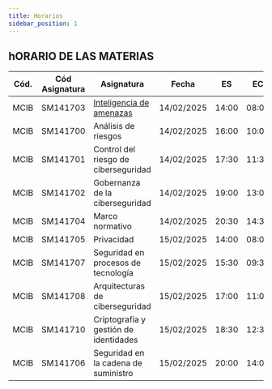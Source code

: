 ```yaml
---
title: Horarios
sidebar_position: 1
---
```


## hORARIO DE LAS MATERIAS

| Cód. | Cód Asignatura | Asignatura                                              | Fecha      | ES    | EC    |
| ---- | -------------- | ------------------------------------------------------- | ---------- | ----- | ----- |
| MCIB | SM141703       | [Inteligencia de amenazas](https://otx.alienvault.com/) | 14/02/2025 | 14:00 | 08:00 |
| MCIB | SM141700       | Análisis de riesgos                                     | 14/02/2025 | 16:00 | 10:00 |
| MCIB | SM141701       | Control del riesgo de ciberseguridad                    | 14/02/2025 | 17:30 | 11:30 |
| MCIB | SM141702       | Gobernanza de la ciberseguridad                         | 14/02/2025 | 19:00 | 13:00 |
| MCIB | SM141704       | Marco normativo                                         | 14/02/2025 | 20:30 | 14:30 |
| MCIB | SM141705       | Privacidad                                              | 15/02/2025 | 14:00 | 08:00 |
| MCIB | SM141707       | Seguridad en procesos de tecnología                     | 15/02/2025 | 15:30 | 09:30 |
| MCIB | SM141708       | Arquitecturas de ciberseguridad                         | 15/02/2025 | 17:00 | 11:00 |
| MCIB | SM141710       | Criptografía y gestión de identidades                   | 15/02/2025 | 18:30 | 12:30 |
| MCIB | SM141706       | Seguridad en la cadena de suministro                    | 15/02/2025 | 20:00 | 14:00 |
